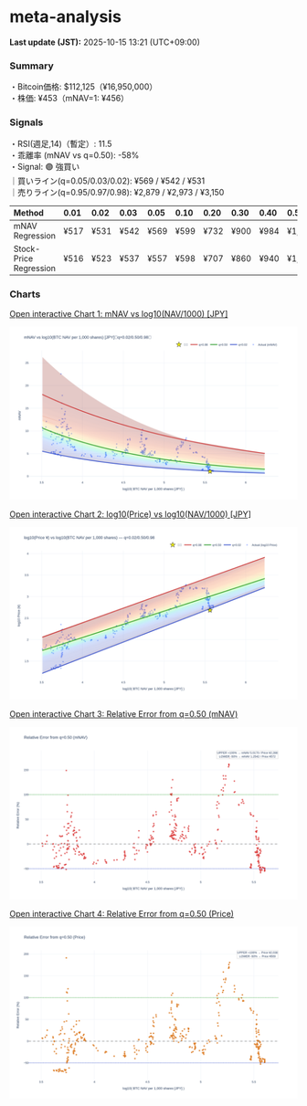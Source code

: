 # meta-analysis


<!--REPORT:START-->
**Last update (JST):** 2025-10-15 13:21 (UTC+09:00)

### Summary
・Bitcoin価格: $112,125（¥16,950,000）  
・株価: ¥453（mNAV=1: ¥456）

### Signals
・RSI(週足,14)（暫定）: 11.5  
・乖離率 (mNAV vs q=0.50): -58%  
・Signal: 🟣 強買い  
｜買いライン(q=0.05/0.03/0.02): ¥569 / ¥542 / ¥531  
｜売りライン(q=0.95/0.97/0.98): ¥2,879 / ¥2,973 / ¥3,150

| Method                 | 0.01   | 0.02   | 0.03   | 0.05   | 0.10   | 0.20   | 0.30   | 0.40   | 0.50   | 0.60   | 0.70   | 0.80   | 0.90   | 0.95   | 0.97   | 0.98   | 0.99   |
|:-----------------------|:-------|:-------|:-------|:-------|:-------|:-------|:-------|:-------|:-------|:-------|:-------|:-------|:-------|:-------|:-------|:-------|:-------|
| mNAV Regression        | ¥517   | ¥531   | ¥542   | ¥569   | ¥599   | ¥732   | ¥900   | ¥984   | ¥1,144 | ¥1,328 | ¥1,481 | ¥1,885 | ¥2,510 | ¥2,879 | ¥2,973 | ¥3,150 | ¥3,153 |
| Stock-Price Regression | ¥516   | ¥523   | ¥537   | ¥557   | ¥598   | ¥707   | ¥860   | ¥940   | ¥1,019 | ¥1,180 | ¥1,406 | ¥1,818 | ¥2,342 | ¥2,554 | ¥2,599 | ¥2,857 | ¥2,871 |

### Charts
[Open interactive Chart 1: mNAV vs log10(NAV/1000) [JPY]](https://tkzm240.github.io/meta-analysis/fig1.html)

![fig1](assets/fig1.png)

[Open interactive Chart 2: log10(Price) vs log10(NAV/1000) [JPY]](https://tkzm240.github.io/meta-analysis/fig2.html)

![fig2](assets/fig2.png)

[Open interactive Chart 3: Relative Error from q=0.50 (mNAV)](https://tkzm240.github.io/meta-analysis/fig3.html)

![fig3](assets/fig3.png)

[Open interactive Chart 4: Relative Error from q=0.50 (Price)](https://tkzm240.github.io/meta-analysis/fig4.html)

![fig4](assets/fig4.png)
<!--REPORT:END-->
